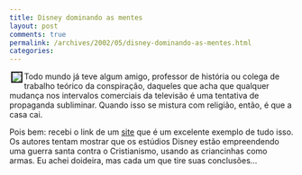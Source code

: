 ```yaml
---
title: Disney dominando as mentes
layout: post
comments: true
permalink: /archives/2002/05/disney-dominando-as-mentes.html
categories:
---
```

<img src='//chester.me/img/blig/brancadeneve.gif' align="left" hspace=3 border=2>Todo mundo já teve algum amigo, professor de história ou colega de trabalho teórico da conspiração, daqueles que acha que qualquer mudança nos intervalos comerciais da televisão é uma tentativa de propaganda subliminar. Quando isso se mistura com religião, então, é que a casa cai.

Pois bem: recebi o link de um <a href="http://www.inimigomeu.hpg.ig.com.br/disney1.htm" >site</a> que é um excelente exemplo de tudo isso. Os autores tentam mostrar que os estúdios Disney estão empreendendo uma guerra santa contra o Cristianismo, usando as criancinhas como armas. Eu achei doideira, mas cada um que tire suas conclusões&#8230;
